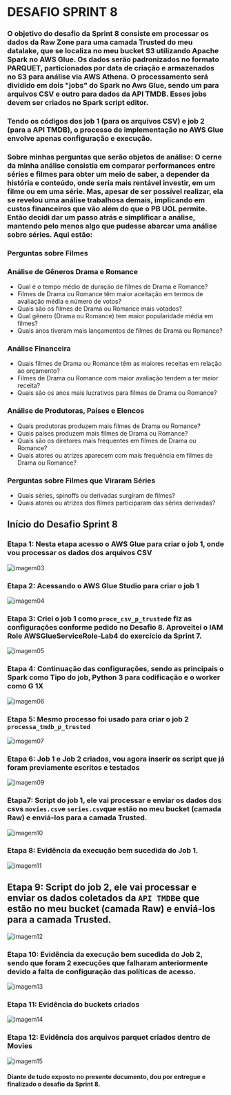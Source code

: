 # DESAFIO SPRINT 8

### O objetivo do desafio da Sprint 8 consiste em processar os dados da Raw Zone para uma camada Trusted do meu datalake, que se localiza no meu bucket S3 utilizando Apache Spark no AWS Glue. Os dados serão padronizados no formato PARQUET, particionados por data de criação e armazenados no S3 para análise via AWS Athena. O processamento será dividido em dois "jobs" do Spark no Aws Glue, sendo  um para arquivos CSV e outro para dados da API TMDB. Esses jobs devem ser criados no Spark script editor. 

### Tendo os códigos dos job 1 (para os arquivos CSV) e job 2 (para a API TMDB), o processo de implementação no AWS Glue envolve apenas configuração e execução.

### Sobre minhas perguntas que serão objetos de análise: O cerne da minha análise consistia em comparar performances entre séries e filmes para obter um meio de saber, a depender da história e conteúdo, onde seria mais rentável investir, em um filme ou em uma série. Mas, apesar de ser possível realizar, ela se revelou uma análise trabalhosa demais, implicando em custos financeiros que vão além do que o PB UOL permite. Então decidi dar um passo atrás e simplificar a análise, mantendo pelo menos algo que pudesse abarcar uma análise sobre séries. Aqui estão: 

### Perguntas sobre Filmes

### Análise de Gêneros Drama e Romance

- Qual é o tempo médio de duração de filmes de Drama e Romance?
- Filmes de Drama ou Romance têm maior aceitação em termos de avaliação média e número de votos?
- Quais são os filmes de Drama ou Romance mais votados? 
- Qual gênero (Drama ou Romance) tem maior popularidade média em filmes?
- Quais anos tiveram mais lançamentos de filmes de Drama ou Romance?

### Análise Financeira
- Quais filmes de Drama ou Romance têm as maiores receitas em relação ao orçamento?
- Filmes de Drama ou Romance com maior avaliação tendem a ter maior receita?
- Quais são os anos mais lucrativos para filmes de Drama ou Romance?

### Análise de Produtoras, Países e Elencos
- Quais produtoras produzem mais filmes de Drama ou Romance?
- Quais países produzem mais filmes de Drama ou Romance? 
- Quais são os diretores mais frequentes em filmes de Drama ou Romance? 
- Quais atores ou atrizes aparecem com mais frequência em filmes de Drama ou Romance?

### Perguntas sobre Filmes que Viraram Séries
- Quais séries, spinoffs ou derivadas surgiram de filmes?
- Quais atores ou atrizes dos filmes participaram das séries derivadas?

## Início do Desafio Sprint 8

### Etapa 1: Nesta etapa acesso o AWS Glue para criar o job 1, onde vou processar os dados dos arquivos CSV

![imagem03](/Sprint%208/EVIDENCIAS/DESAFIO8/img03.png)

### Etapa 2: Acessando o AWS Glue Studio para criar o job 1

![imagem04](/Sprint%208/EVIDENCIAS/DESAFIO8/img04.png)

### Etapa 3: Criei o job 1 como `proce_csv_p_trusted`e fiz as configurações conforme pedido no Desafio 8. Aproveitei o IAM Role AWSGlueServiceRole-Lab4 do exercício da Sprint 7.

![imagem05](/Sprint%208/EVIDENCIAS/DESAFIO8/img05.png)

### Etapa 4: Continuação das configurações, sendo as principais o Spark como Tipo do job, Python 3 para codificação e o worker como G 1X

![imagem06](/Sprint%208/EVIDENCIAS/DESAFIO8/img06.png)

### Etapa 5: Mesmo processo foi usado para criar o job 2 `processa_tmdb_p_trusted`

![imagem07](/Sprint%208/EVIDENCIAS/DESAFIO8/img07.png)

### Etapa 6: Job 1 e Job 2 criados, vou agora inserir os script que já foram previamente escritos e testados

![imagem09](/Sprint%208/EVIDENCIAS/DESAFIO8/img09.png)

### Etapa7: Script do job 1, ele vai processar e enviar os dados dos csvs `movies.csv`e `series.csv`que estão no meu bucket (camada Raw) e enviá-los para a camada Trusted.

![imagem10](/Sprint%208/EVIDENCIAS/DESAFIO8/img10.png)

### Etapa 8: Evidência da execução bem sucedida do Job 1.

![imagem11](/Sprint%208/EVIDENCIAS/DESAFIO8/img11.png)

## Etapa 9: Script do job 2, ele vai processar e enviar os dados coletados da `API TMDB`e que estão no meu bucket (camada Raw) e enviá-los para a camada Trusted.

![imagem12](/Sprint%208/EVIDENCIAS/DESAFIO8/img12.png)

### Etapa 10:  Evidência da execução bem sucedida do Job 2, sendo que foram 2 execuções que falharam anteriormente devido a falta de configuração das políticas de acesso.

![imagem13](/Sprint%208/EVIDENCIAS/DESAFIO8/img13.png)

### Etapa 11: Evidência do buckets criados 

![imagem14](/Sprint%208/EVIDENCIAS/DESAFIO8/img14.png)

### Etapa 12: Evidência dos arquivos parquet criados dentro de Movies

![imagem15](/Sprint%208/EVIDENCIAS/DESAFIO8/img15.png)

#### Diante de tudo exposto no presente documento, dou por entregue e finalizado o desafio da Sprint 8.